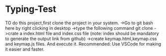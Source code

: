# Typing-Test
TO do this project,first clone the project in your system.
->Go to git bash here by right clicking in desktop
->type the following command
 git clone 
->crate a index.html file and index.css file
(note: index should be mandatory to generate the output link from github)
->create keymap.html,keymap.css and keymap.js files.
And execute it.
Recommended: Use VSCode for making it easier and faster.
